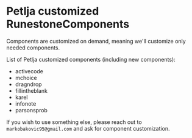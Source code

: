 # Petlja customized RunestoneComponents

Components are customized on demand, meaning we'll customize only needed components.

List of Petlja customized components (including new components):
- activecode
- mchoice
- dragndrop
- fillintheblank
- karel
- infonote
- parsonsprob

If you wish to use something else, please reach out to `markobakovic95@gmail.com` and ask for component customization.
